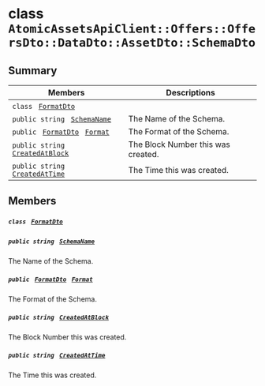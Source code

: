 # class `AtomicAssetsApiClient::Offers::OffersDto::DataDto::AssetDto::SchemaDto` 

## Summary

 Members                                | Descriptions                                
----------------------------------------|---------------------------------------------
`class ` [`FormatDto`](AtomicAssetsApiClient--Offers--OffersDto--DataDto--AssetDto--SchemaDto--FormatDto.md)        | 
`public string ` [`SchemaName`](#class_atomic_assets_api_client_1_1_offers_1_1_offers_dto_1_1_data_dto_1_1_asset_dto_1_1_schema_dto_1a50d439f0d7b1835a13ec1f4da383f957) | The Name of the Schema.
`public ` [`FormatDto`](AtomicAssetsApiClient--Offers--OffersDto--DataDto--AssetDto--SchemaDto--FormatDto.md)` ` [`Format`](#class_atomic_assets_api_client_1_1_offers_1_1_offers_dto_1_1_data_dto_1_1_asset_dto_1_1_schema_dto_1ab4fe4d63207a5184d9e0c8a5aa54891c) | The Format of the Schema.
`public string ` [`CreatedAtBlock`](#class_atomic_assets_api_client_1_1_offers_1_1_offers_dto_1_1_data_dto_1_1_asset_dto_1_1_schema_dto_1a022adc431e5845376e250208a999e12d) | The Block Number this was created.
`public string ` [`CreatedAtTime`](#class_atomic_assets_api_client_1_1_offers_1_1_offers_dto_1_1_data_dto_1_1_asset_dto_1_1_schema_dto_1a4cb9b4aaa1372df6dc2bb7d8f4916403) | The Time this was created.

## Members

##### `class ` [`FormatDto`](AtomicAssetsApiClient--Offers--OffersDto--DataDto--AssetDto--SchemaDto--FormatDto.md) 

##### `public string ` [`SchemaName`](#class_atomic_assets_api_client_1_1_offers_1_1_offers_dto_1_1_data_dto_1_1_asset_dto_1_1_schema_dto_1a50d439f0d7b1835a13ec1f4da383f957) 

The Name of the Schema.

##### `public ` [`FormatDto`](AtomicAssetsApiClient--Offers--OffersDto--DataDto--AssetDto--SchemaDto--FormatDto.md)` ` [`Format`](#class_atomic_assets_api_client_1_1_offers_1_1_offers_dto_1_1_data_dto_1_1_asset_dto_1_1_schema_dto_1ab4fe4d63207a5184d9e0c8a5aa54891c) 

The Format of the Schema.

##### `public string ` [`CreatedAtBlock`](#class_atomic_assets_api_client_1_1_offers_1_1_offers_dto_1_1_data_dto_1_1_asset_dto_1_1_schema_dto_1a022adc431e5845376e250208a999e12d) 

The Block Number this was created.

##### `public string ` [`CreatedAtTime`](#class_atomic_assets_api_client_1_1_offers_1_1_offers_dto_1_1_data_dto_1_1_asset_dto_1_1_schema_dto_1a4cb9b4aaa1372df6dc2bb7d8f4916403) 

The Time this was created.

